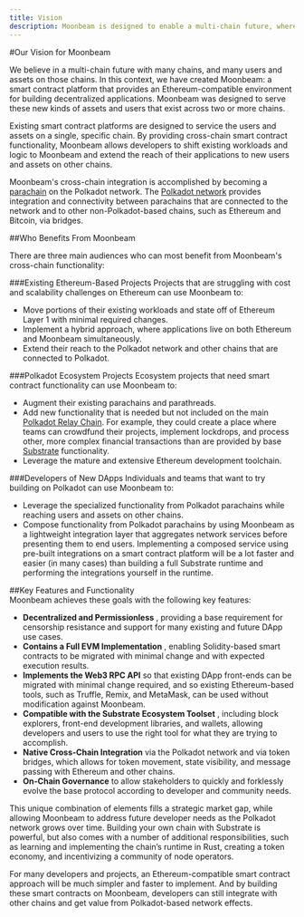 ```yaml
---
title: Vision
description: Moonbeam is designed to enable a multi-chain future, where users and assets can move freely across many specialized and heterogenous chains.
---
```


#Our Vision for Moonbeam

We believe in a multi-chain future with many chains, and many users and assets on those chains. In this context, we have created Moonbeam: a smart contract platform that provides an Ethereum-compatible environment for building decentralized applications. Moonbeam was designed to serve these new kinds of assets and users that exist across two or more chains.

Existing smart contract platforms are designed to service the users and assets on a single, specific chain.  By providing cross-chain smart contract functionality, Moonbeam allows developers to shift existing workloads and logic to Moonbeam and extend the reach of their applications to new users and assets on other chains.

Moonbeam's cross-chain integration is accomplished by becoming a [parachain](/resources/glossary/#parachains) on the Polkadot network.  The [Polkadot network](/resources/glossary/#polkadot) provides integration and connectivity between parachains that are connected to the network and to other non-Polkadot-based chains, such as Ethereum and Bitcoin, via bridges.

##Who Benefits From Moonbeam

There are three main audiences who can most benefit from Moonbeam's cross-chain functionality:

###Existing Ethereum-Based Projects
Projects that are struggling with cost and scalability challenges on Ethereum can use Moonbeam to: 

* Move portions of their existing workloads and state off of Ethereum Layer 1 with minimal required changes.  
* Implement a hybrid approach, where applications live on both Ethereum and Moonbeam simultaneously.  
* Extend their reach to the Polkadot network and other chains that are connected to Polkadot.  

###Polkadot Ecosystem Projects
Ecosystem projects that need smart contract functionality can use Moonbeam to:  

* Augment their existing parachains and parathreads.  
* Add new functionality that is needed but not included on the main [Polkadot Relay Chain](/resources/glossary/#relay-chain). For example, they could create a place where teams can crowdfund their projects, implement lockdrops, and process other, more complex financial transactions than are provided by base [Substrate](/resources/glossary/#substrate) functionality.  
* Leverage the mature and extensive Ethereum development toolchain.  

###Developers of New DApps
Individuals and teams that want to try building on Polkadot can use Moonbeam to: 

* Leverage the specialized functionality from Polkadot parachains while reaching users and assets on other chains.  
* Compose functionality from Polkadot parachains by using Moonbeam as a lightweight integration layer that aggregates network services before presenting them to end users. Implementing a composed service using pre-built integrations on a smart contract platform will be a lot faster and easier (in many cases) than building a full Substrate runtime and performing the integrations yourself in the runtime.  

##Key Features and Functionality  
Moonbeam achieves these goals with the following key features:  

* **Decentralized and Permissionless** , providing a base requirement for censorship resistance and support for many existing and future DApp use cases.  
* **Contains a Full EVM Implementation** , enabling Solidity-based smart contracts to be migrated with minimal change and with expected execution results.  
* **Implements the Web3 RPC API** so that existing DApp front-ends can be migrated with minimal change required, and so existing Ethereum-based tools, such as Truffle, Remix, and MetaMask, can be used without modification against Moonbeam.  
* **Compatible with the Substrate Ecosystem Toolset** , including block explorers, front-end development libraries, and wallets, allowing developers and users to use the right tool for what they are trying to accomplish.  
* **Native Cross-Chain Integration** via the Polkadot network and via token bridges, which allows for token movement, state visibility, and message passing with Ethereum and other chains.  
* **On-Chain Governance** to allow stakeholders to quickly and forklessly evolve the base protocol according to developer and community needs.  

This unique combination of elements fills a strategic market gap, while allowing Moonbeam to address future developer needs as the Polkadot network grows over time.  Building your own chain with Substrate is powerful, but also comes with a number of additional responsibilities, such as learning and implementing the chain’s runtime in Rust, creating a token economy, and incentivizing a community of node operators.

For many developers and projects, an Ethereum-compatible smart contract approach will be much simpler and faster to implement.  And by building these smart contracts on Moonbeam, developers can still integrate with other chains and get value from Polkadot-based network effects.
